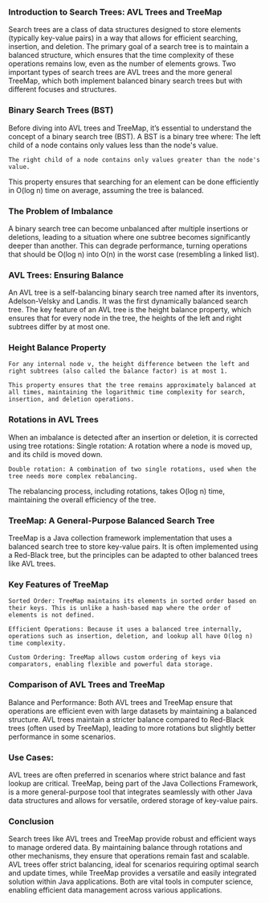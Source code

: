 ### Introduction to Search Trees: AVL Trees and TreeMap

Search trees are a class of data structures designed to store elements (typically key-value pairs) in a way that allows for efficient searching, insertion, and deletion. The primary goal of a search tree is to maintain a balanced structure, which ensures that the time complexity of these operations remains low, even as the number of elements grows. Two important types of search trees are AVL trees and the more general TreeMap, which both implement balanced binary search trees but with different focuses and structures.

### Binary Search Trees (BST)

Before diving into AVL trees and TreeMap, it’s essential to understand the concept of a binary search tree (BST). A BST is a binary tree where:
    The left child of a node contains only values less than the node's value.

    The right child of a node contains only values greater than the node's value.

This property ensures that searching for an element can be done efficiently in O(log n) time on average, assuming the tree is balanced.

### The Problem of Imbalance

A binary search tree can become unbalanced after multiple insertions or deletions, leading to a situation where one subtree becomes significantly deeper than another. This can degrade performance, turning operations that should be O(log n) into O(n) in the worst case (resembling a linked list).

### AVL Trees: Ensuring Balance

An AVL tree is a self-balancing binary search tree named after its inventors, Adelson-Velsky and Landis. It was the first dynamically balanced search tree. The key feature of an AVL tree is the height balance property, which ensures that for every node in the tree, the heights of the left and right subtrees differ by at most one.

### Height Balance Property

    For any internal node v, the height difference between the left and right subtrees (also called the balance factor) is at most 1.

    This property ensures that the tree remains approximately balanced at all times, maintaining the logarithmic time complexity for search, insertion, and deletion operations.

### Rotations in AVL Trees

When an imbalance is detected after an insertion or deletion, it is corrected using tree rotations:
    Single rotation: A rotation where a node is moved up, and its child is moved down.

    Double rotation: A combination of two single rotations, used when the tree needs more complex rebalancing.

The rebalancing process, including rotations, takes O(log n) time, maintaining the overall efficiency of the tree.

### TreeMap: A General-Purpose Balanced Search Tree

TreeMap is a Java collection framework implementation that uses a balanced search tree to store key-value pairs. It is often implemented using a Red-Black tree, but the principles can be adapted to other balanced trees like AVL trees.

### Key Features of TreeMap

    Sorted Order: TreeMap maintains its elements in sorted order based on their keys. This is unlike a hash-based map where the order of elements is not defined.

    Efficient Operations: Because it uses a balanced tree internally, operations such as insertion, deletion, and lookup all have O(log n) time complexity.
    
    Custom Ordering: TreeMap allows custom ordering of keys via comparators, enabling flexible and powerful data storage.

### Comparison of AVL Trees and TreeMap

Balance and Performance: Both AVL trees and TreeMap ensure that operations are efficient even with large datasets by maintaining a balanced structure. AVL trees maintain a stricter balance compared to Red-Black trees (often used by TreeMap), leading to more rotations but slightly better performance in some scenarios.

### Use Cases:

AVL trees are often preferred in scenarios where strict balance and fast lookup are critical.
TreeMap, being part of the Java Collections Framework, is a more general-purpose tool that integrates seamlessly with other Java data structures and allows for versatile, ordered storage of key-value pairs.

### Conclusion

Search trees like AVL trees and TreeMap provide robust and efficient ways to manage ordered data. By maintaining balance through rotations and other mechanisms, they ensure that operations remain fast and scalable. AVL trees offer strict balancing, ideal for scenarios requiring optimal search and update times, while TreeMap provides a versatile and easily integrated solution within Java applications. Both are vital tools in computer science, enabling efficient data management across various applications.